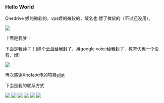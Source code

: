 ###                  Hello World

Onedrive 嫖的微软的，vps嫖的微软的，域名也 嫖了微软的（不过还没用）。

<img src="https://img.icons8.com/color/144/000000/microsoft.png"/>

上面是我爹！

下面是我孙子！(嫖个云盘给我封了，用google voice给我封了，教育优惠一个没有，焯)

<img src="https://img.icons8.com/color/96/000000/google-logo.png"/>

再次感谢Xhofe大佬的项目[alist](https://github.com/Xhofe/alist)

下面是我的联系方式

<a href="https://t.me/zhou_shu_ren"><img src="https://img.icons8.com/fluency/48/000000/telegram-app.png"/></a> <a href="http://wpa.qq.com/msgrd?v=3&uin=935401875&site=qq&menu=yes"><img src="https://img.icons8.com/color/48/000000/qq.png"/></a> <a href="https://github.com/zhou41698"><img src="https://img.icons8.com/fluency/48/000000/github.png"/></a> <a href="mailto:zhou41699@gmail.com?cc=zhou41699@gmail.com"><img src="https://img.icons8.com/color/48/000000/gmail-new.png"/></a> <a href="http://blog.ylyg.ml"><img src="https://img.icons8.com/color/48/000000/wordpress.png"/></a> <a href="https://twitter.com/exper63667069"><img src="https://img.icons8.com/color/48/000000/twitter--v2.png"/></a>